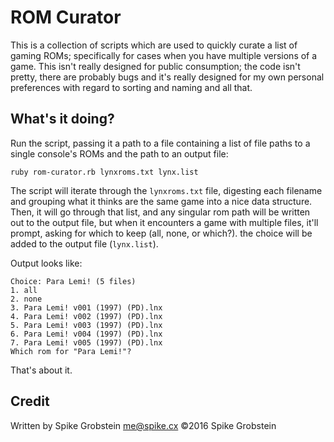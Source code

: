 # ROM Curator

This is a collection of scripts which are used to quickly curate a list of gaming ROMs; specifically for cases
when you have multiple versions of a game. This isn't really designed for public consumption; the code isn't
pretty, there are probably bugs and it's really designed for my own personal preferences with regard to
sorting and naming and all that.

## What's it doing?

Run the script, passing it a path to a file containing a list of file paths to a single console's ROMs and the
path to an output file:

    ruby rom-curator.rb lynxroms.txt lynx.list

The script will iterate through the `lynxroms.txt` file, digesting each filename and grouping what it thinks
are the same game into a nice data structure. Then, it will go through that list, and any singular rom path
will be written out to the output file, but when it encounters a game with multiple files, it'll prompt,
asking for which to keep (all, none, or which?). the choice will be added to the output file (`lynx.list`).

Output looks like:

    Choice: Para Lemi! (5 files)
    1. all
    2. none
    3. Para Lemi! v001 (1997) (PD).lnx
    4. Para Lemi! v002 (1997) (PD).lnx
    5. Para Lemi! v003 (1997) (PD).lnx
    6. Para Lemi! v004 (1997) (PD).lnx
    7. Para Lemi! v005 (1997) (PD).lnx
    Which rom for "Para Lemi!"?

That's about it.

## Credit

Written by Spike Grobstein <me@spike.cx>
&copy;2016 Spike Grobstein
